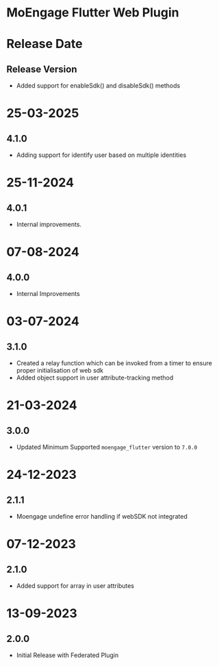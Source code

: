 # MoEngage Flutter Web Plugin

# Release Date

## Release Version

- Added support for enableSdk() and disableSdk() methods

# 25-03-2025

## 4.1.0
- Adding support for identify user based on multiple identities
          
# 25-11-2024

## 4.0.1
- Internal improvements.

# 07-08-2024

## 4.0.0
- Internal Improvements

# 03-07-2024

## 3.1.0
- Created a relay function which can be invoked from a timer to ensure proper initialisation of web sdk
- Added object support in user attribute-tracking method

# 21-03-2024

## 3.0.0
- Updated Minimum Supported `moengage_flutter` version to `7.0.0`

# 24-12-2023

## 2.1.1
- Moengage undefine error handling if webSDK not integrated

# 07-12-2023

## 2.1.0
- Added support for array in user attributes

# 13-09-2023

## 2.0.0
- Initial Release with Federated Plugin